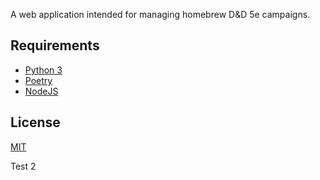 A web application intended for managing homebrew D&D 5e campaigns.

## Requirements

- [Python 3](https://www.python.org/downloads/)
- [Poetry](https://python-poetry.org/docs/#installation)
- [NodeJS](https://nodejs.org/en)

## License

[MIT](./LICENSE)

Test 2